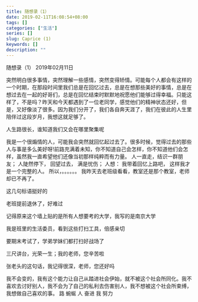 ```yaml
---
title: 随想录（1）
date: 2019-02-11T16:08:54+08:00
tags: []
categories: ["生活"]
series: []
slug: Caprice (1)
keywords: []
description: ""
---
```


随想录（1） 2019年02月11日

突然明白很多事情，突然理解一些感情，突然变得矫情。可能每个人都会有这样的一个时期，在那段时间里我们总是在回忆过去，总是在想那些美好的事情，总是在想过去在一起的好哥们，总是在回忆结束时默默地祝愿他们能够过得幸福。只能这样了，不是吗？昨天和今天都遇到了一位老同学，感觉他们的精神状态还好，但是，又好像淡了很多。因为我们分开了，我们各自奔天涯了，我们在彼此的人生里陪伴过这段岁月，我想这就足够了。

人生路很长，谁知道我们又会在哪里聚集呢

我是一个很煽情的人，可能我会突然就回忆起过去了。很多时候，觉得过去的那些人与事是多么美好呀!前路充满着未知，你不知道自己会怎样，你不知道他们会怎样，虽然我一直希望他们还像当初那样纯粹而有力量。
人一直走，结识一群朋友；
人陡然停下，
回望过去，
满是忧伤；
人想：
我带着回忆上路吧，
这样我才是一个完整的人。
所以，。。。。。。
我昨天去老班级看看，教室还是那个教室，老师却已不再了。

这几句标语挺好的



老班提前退休了，好难过



记得原来这个墙上贴的是所有人想要考的大学，我写的是南京大学



我是班里的生活委员，看到这些打扫工具，倍感亲切



要期末考试了，学弟学妹们都打扫好战场了



三尺讲台，光荣一生；我的老师，您辛苦啦



张老头的这句话，我记得很深，老师，您还好吗

我不会变的，我有这个能力让自己从踏进社会伊始，就不被这个社会所同化。我不喜欢去讨好别人，我不会为了自己的私利去伤害别人，我不想被这个社会所束缚，我想做自己喜欢的事。
路   蜿蜒   人   奋进   我   努力
